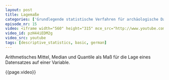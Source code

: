 ```yaml
---
layout: post
title: Lagemaße
categories: ['Grundlegende statistische Verfahren für archäologische Datenanalyse in R 2012']
episode_nr: 15
video: <iframe width="560" height="315" mce_src="http://www.youtube.com/embed/pzH44iEDM2g" frameborder="0" allowfullscreen="" src="http://www.youtube.com/embed/pzH44iEDM2g"></iframe>
video_id: pzH44iEDM2g
video_src: youtube
tags: [descriptive_statistics, basic, german]
---
```


Arithmetisches Mittel, Median und Quantile als Maß für die Lage eines Datensatzes auf einer Variable.
<!--more-->
{{page.video}}
